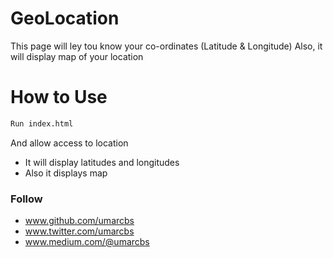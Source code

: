 # GeoLocation
This page will ley tou know your co-ordinates (Latitude & Longitude)
Also, it will display map of your location

# How to Use

```sh
Run index.html
```
And allow access to location

- It will display latitudes and longitudes
- Also it displays map

### Follow
- www.github.com/umarcbs
- www.twitter.com/umarcbs
- www.medium.com/@umarcbs